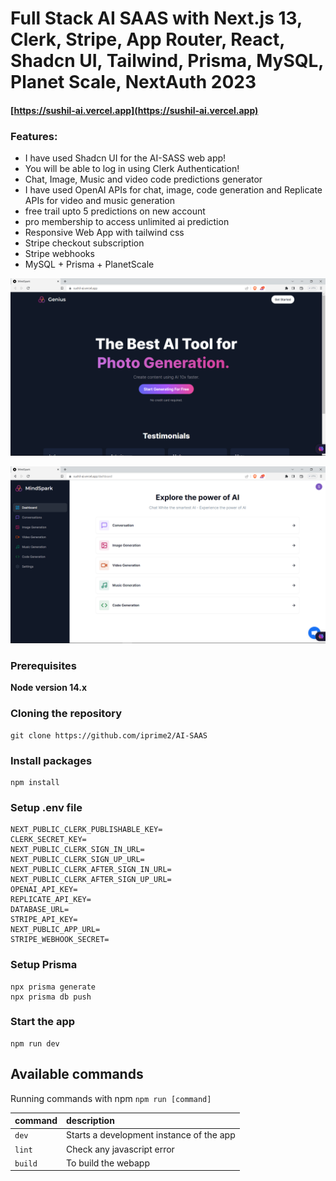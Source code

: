 # Full Stack AI SAAS with Next.js 13, Clerk, Stripe, App Router, React, Shadcn UI, Tailwind, Prisma, MySQL, Planet Scale, NextAuth 2023

#### [https://sushil-ai.vercel.app](https://sushil-ai.vercel.app)

### Features:

- I have used Shadcn UI for the AI-SASS web app!
- You will be able to log in using Clerk Authentication!
- Chat, Image, Music and video code predictions generator
- I have used OpenAI APIs for chat, image, code generation and Replicate APIs for video and music generation
- free trail upto 5 predictions on new account
- pro membership to access unlimited ai prediction
- Responsive Web App with tailwind css
- Stripe checkout subscription
- Stripe webhooks
- MySQL + Prisma + PlanetScale

![Screenshot](demo.png)

![Screenshot](demo1.png)

### Prerequisites

**Node version 14.x**

### Cloning the repository

```shell
git clone https://github.com/iprime2/AI-SAAS
```

### Install packages

```shell
npm install
```

### Setup .env file

```
NEXT_PUBLIC_CLERK_PUBLISHABLE_KEY=
CLERK_SECRET_KEY=
NEXT_PUBLIC_CLERK_SIGN_IN_URL=
NEXT_PUBLIC_CLERK_SIGN_UP_URL=
NEXT_PUBLIC_CLERK_AFTER_SIGN_IN_URL=
NEXT_PUBLIC_CLERK_AFTER_SIGN_UP_URL=
OPENAI_API_KEY=
REPLICATE_API_KEY=
DATABASE_URL=
STRIPE_API_KEY=
NEXT_PUBLIC_APP_URL=
STRIPE_WEBHOOK_SECRET=

```
 
### Setup Prisma

```shell
npx prisma generate
npx prisma db push

```

### Start the app

```shell
npm run dev
```

## Available commands

Running commands with npm `npm run [command]`

| command         | description                              |
| :-------------- | :--------------------------------------- |
| `dev`           | Starts a development instance of the app |
| `lint`          | Check any javascript error               |
| `build`         | To build the webapp                      |

